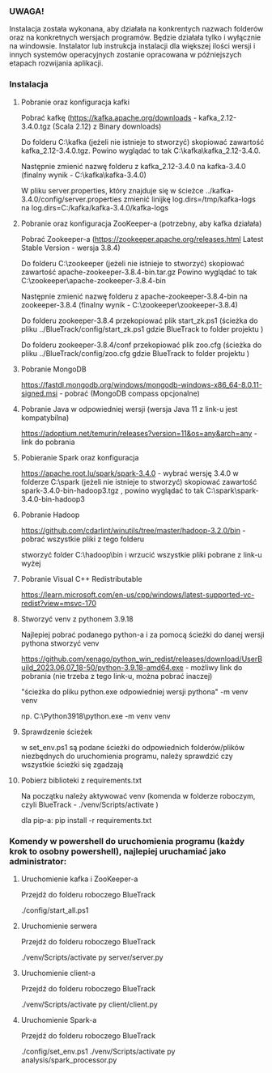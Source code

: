 ### UWAGA! ###

Instalacja została wykonana, aby działała na konkrentych nazwach folderów oraz na konkretnych wersjach programów.
Będzie działała tylko i wyłącznie na windowsie.
Instalator lub instrukcja instalacji dla większej ilości wersji i innych systemów operacyjnych zostanie opracowana w późniejszych etapach rozwijania aplikacji.

### Instalacja ###

1. Pobranie oraz konfiguracja kafki

    Pobrać kafkę (https://kafka.apache.org/downloads - kafka_2.12-3.4.0.tgz (Scala 2.12) z Binary downloads)

    Do folderu C:\kafka (jeżeli nie istnieje to stworzyć) skopiować zawartość kafka_2.12-3.4.0.tgz.
    Powino wyglądać to tak C:\kafka\kafka_2.12-3.4.0. 

    Następnie zmienić nazwę folderu z kafka_2.12-3.4.0 na kafka-3.4.0 (finalny wynik - C:\kafka\kafka-3.4.0)

    W pliku server.properties, który znajduje się w ścieżce ../kafka-3.4.0/config/server.properties zmienić linijkę log.dirs=/tmp/kafka-logs na log.dirs=C:/kafka/kafka-3.4.0/kafka-logs

2. Pobranie oraz konfiguracja ZooKeeper-a (potrzebny, aby kafka działała)

    Pobrać Zookeeper-a (https://zookeeper.apache.org/releases.html Latest Stable Version - wersja 3.8.4)

    Do folderu C:\zookeeper (jeżeli nie istnieje to stworzyć) skopiować zawartość apache-zookeeper-3.8.4-bin.tar.gz
    Powino wyglądać to tak C:\zookeeper\apache-zookeeper-3.8.4-bin

    Następnie zmienić nazwę folderu z apache-zookeeper-3.8.4-bin na zookeeper-3.8.4 (finalny wynik - C:\zookeeper\zookeeper-3.8.4)

    Do folderu zookeeper-3.8.4 przekopiować plik start_zk.ps1 (ścieżka do pliku ../BlueTrack/config/start_zk.ps1 gdzie BlueTrack to folder projektu ) 

    Do folderu zookeeper-3.8.4/conf przekopiować plik zoo.cfg (ścieżka do pliku ../BlueTrack/config/zoo.cfg gdzie BlueTrack to folder projektu )

3. Pobranie MongoDB

    https://fastdl.mongodb.org/windows/mongodb-windows-x86_64-8.0.11-signed.msi - pobrać (MongoDB compass opcjonalne)

4. Pobranie Java w odpowiedniej wersji (wersja Java 11 z link-u jest kompatybilna)

    https://adoptium.net/temurin/releases?version=11&os=any&arch=any - link do pobrania

5. Pobieranie Spark oraz konfiguracja

    https://apache.root.lu/spark/spark-3.4.0 - wybrać wersję 3.4.0
    w folderze C:\spark (jeżeli nie istnieje to stworzyć) skopiować zawartość spark-3.4.0-bin-hadoop3.tgz , powino wyglądać to tak C:\spark\spark-3.4.0-bin-hadoop3

6. Pobranie Hadoop

    https://github.com/cdarlint/winutils/tree/master/hadoop-3.2.0/bin - pobrać wszystkie pliki z tego folderu

    stworzyć folder C:\hadoop\bin i wrzucić wszystkie pliki pobrane z link-u wyżej

7. Pobranie Visual C++ Redistributable

    https://learn.microsoft.com/en-us/cpp/windows/latest-supported-vc-redist?view=msvc-170

8. Stworzyć venv z pythonem 3.9.18

    Najlepiej pobrać podanego python-a i za pomocą ścieżki do danej wersji pythona stworzyć venv

    https://github.com/xenago/python_win_redist/releases/download/UserBuild_2023.06.07_18-50/python-3.9.18-amd64.exe - możliwy link do pobrania (nie trzeba z tego link-u, można pobrać inaczej)

    "ścieżka do pliku python.exe odpowiedniej wersji pythona" -m venv venv

    np. C:\Python3918\python.exe -m venv venv

9. Sprawdzenie ścieżek

    w set_env.ps1 są podane ścieżki do odpowiednich folderów/plików niezbędnych do uruchomienia programu, należy sprawdzić czy wszystkie ścieżki się zgadzają


10. Pobierz biblioteki z requirements.txt

    Na początku należy aktywować venv (komenda w folderze roboczym, czyli BlueTrack - ./venv/Scripts/activate )

    dla pip-a: pip install -r requirements.txt


### Komendy w powershell do uruchomienia programu (każdy krok to osobny powershell), najlepiej uruchamiać jako administrator: ###

1. Uruchomienie kafka i ZooKeeper-a

    Przejdź do folderu roboczego BlueTrack

    ./config/start_all.ps1

2. Uruchomienie serwera

    Przejdź do folderu roboczego BlueTrack

    ./venv/Scripts/activate
    py server/server.py

3. Uruchomienie client-a 

    Przejdź do folderu roboczego BlueTrack

    ./venv/Scripts/activate
    py client/client.py

4. Uruchomienie Spark-a

    Przejdź do folderu roboczego BlueTrack

    ./config/set_env.ps1
    ./venv/Scripts/activate
    py analysis/spark_processor.py
